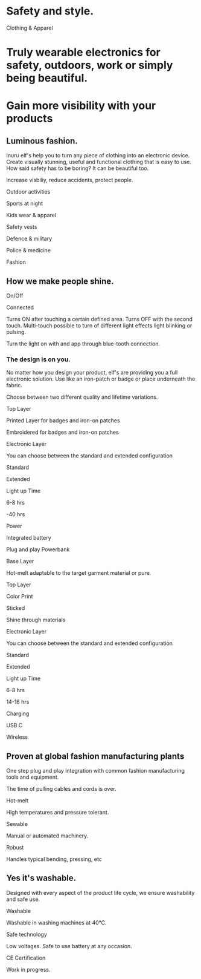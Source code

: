 Safety and style.
==========

Clothing & Apparel

Truly wearable electronics for safety, outdoors, work or simply being beautiful.
==========

Gain more visibility
with your products
==========

Luminous fashion.
----------

Inuru elf's help you to turn any piece of clothing into an electronic device.
Create visually stunning, useful and functional clothing that is easy to use.
How said safety has to be boring? It can be beautiful too.

Increase visbiliy, reduce accidents, protect people.

Outdoor activities

Sports at night

Kids wear & apparel

Safety vests

Defence & military

Police & medicine

Fashion

How we make people shine.
----------

On/Off

Connected

Turns ON after touching a certain defined area. Turns OFF with the second touch. Multi-touch possible to turn of different light effects light blinking or pulsing.

Turn the light on with and app through blue-tooth connection.

### The design is on you. ###

No matter how you design your product, elf's are providing you a full electronic solution. Use like an iron-patch or badge or place underneath the fabric.

Choose between two different quality and lifetime variations.

Top Layer

Printed Layer for badges and iron-on patches

Embroidered for badges and iron-on patches

Electronic Layer

You can choose between the standard and extended configuration

Standard

Extended

Light up Time

6-8 hrs

\-40 hrs

Power

Integrated battery

Plug and play Powerbank

Base Layer

Hot-melt adaptable to the target garment material or pure.

Top Layer

Color Print

Sticked

Shine through
materials

Electronic Layer

You can choose between the standard and extended configuration

Standard

Extended

Light up Time

6-8 hrs

14-16 hrs

Charging

USB C

Wireless

Proven at global fashion manufacturing plants
----------

One step plug and play integration with common fashion manufacturing tools and equipment.

The time of pulling cables and cords is over.
‍

Hot-melt

High temperatures and pressure tolerant.

Sewable

Manual or automated machinery.

Robust

Handles typical bending, pressing, etc

Yes it's washable.
----------

Designed with every aspect of the product life cycle, we ensure washability and safe use.

Washable

Washable in washing machines at 40°C.

Safe technology

Low voltages. Safe to use battery at any occasion.

CE Certification

Work in progress.
